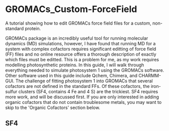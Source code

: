 # GROMACs_Custom-ForceField
A tutorial showing how to edit GROMACs force field files for a custom, non-standard protein.

GROMACs package is an incredibly useful tool for running molecular dynamics (MD) simulations, however, I have found that running MD for a system with complex cofactors requires significant editting of force field (FF) files and no online resource offers a thorough description of exactly which files must be editted. This is a problem for me, as my work requires modelling photosynthetic proteins. In this guide, I will walk through everything needed to simulate photosystem 1 using the GROMACs software. Other software used in this guide include Qchem, Chimera, and CHARMM-GUI. The challenge of fitting photosystem 1 into GROMACs that several cofactors are not defined in the standard FFs. Of these cofactors, the iron-sulfur clusters (SF4, contains 4 Fe and 4 S) are the trickiest. SF4 requires more work, and will be discussed first. If you are only interested in adding organic cofactors that do not contain troublesome metals, you may want to skip to the 'Organic Cofactors' section below. 
## SF4 
